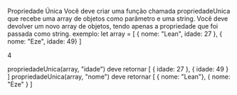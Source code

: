 Propriedade Única
Você deve criar uma função chamada propriedadeUnica que recebe uma array de
objetos como parâmetro e uma string. Você deve devolver um novo array de objetos,
tendo apenas a propriedade que foi passada como string.
exemplo:
let array = [ { nome: &quot;Lean&quot;, idade: 27 }, { nome: &quot;Eze&quot;, idade: 49} ]

4

propriedadeUnica(array, &quot;idade&quot;) deve retornar [ { idade: 27 }, { idade: 49 } ]
propriedadeUnica(array, &quot;nome&quot;) deve retornar [ { nome: &quot;Lean&quot;}, { nome: &quot;Eze&quot; } ]
